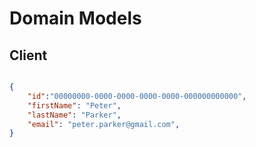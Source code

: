 # Domain Models

## Client

```csharp
```

```json
{
    "id":"00000000-0000-0000-0000-0000-000000000000",
    "firstName": "Peter",
    "lastName": "Parker",
    "email": "peter.parker@gmail.com", 
}
```